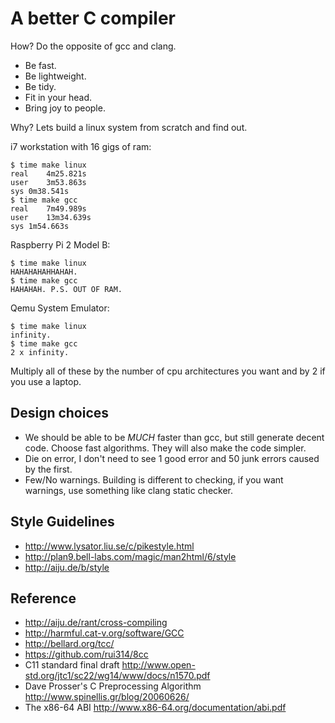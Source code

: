 # A better C compiler

How? Do the opposite of gcc and clang.

- Be fast.
- Be lightweight.
- Be tidy.
- Fit in your head.
- Bring joy to people.

Why? Lets build a linux system from scratch and find out.

i7 workstation with 16 gigs of ram:
```
$ time make linux
real	4m25.821s
user	3m53.863s
sys	0m38.541s
$ time make gcc
real	7m49.989s
user	13m34.639s
sys	1m54.663s
```

Raspberry Pi 2 Model B:
```
$ time make linux
HAHAHAHAHHAHAH.
$ time make gcc
HAHAHAH. P.S. OUT OF RAM.
```

Qemu System Emulator:
```
$ time make linux
infinity.
$ time make gcc
2 x infinity.
```

Multiply all of these by the number of cpu architectures you want and by 2 if you use a laptop.

## Design choices

- We should be able to be *MUCH* faster than gcc, 
but still generate decent code. Choose fast algorithms. They will also make the code simpler.
- Die on error, I don't need to see 1 good error and 50 junk errors caused by the first.
- Few/No warnings. Building is different to checking, if you want warnings, use something like clang static checker.

## Style Guidelines

- http://www.lysator.liu.se/c/pikestyle.html
- http://plan9.bell-labs.com/magic/man2html/6/style
- http://aiju.de/b/style

## Reference

- http://aiju.de/rant/cross-compiling
- http://harmful.cat-v.org/software/GCC
- http://bellard.org/tcc/
- https://github.com/rui314/8cc
- C11 standard final draft http://www.open-std.org/jtc1/sc22/wg14/www/docs/n1570.pdf
- Dave Prosser's C Preprocessing Algorithm http://www.spinellis.gr/blog/20060626/
- The x86-64 ABI http://www.x86-64.org/documentation/abi.pdf
